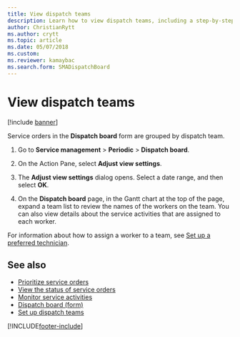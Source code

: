 ```yaml
---
title: View dispatch teams  
description: Learn how to view dispatch teams, including a step-by-step process for grouping dispatch boards by dispatch teams and additional resources.
author: ChristianRytt
ms.author: crytt
ms.topic: article
ms.date: 05/07/2018
ms.custom:
ms.reviewer: kamaybac
ms.search.form: SMADispatchBoard
---
```


# View dispatch teams

[!include [banner](../includes/banner.md)]

Service orders in the **Dispatch board** form are grouped by dispatch team.

1. Go to **Service management** \> **Periodic** \> **Dispatch board**.

1. On the Action Pane, select **Adjust view settings**.

1. The **Adjust view settings** dialog opens. Select a date range, and then select **OK**.

1. On the **Dispatch board** page, in the Gantt chart at the top of the page, expand a team list to review the names of the workers on the team. You can also view details about the service activities that are assigned to each worker.

For information about how to assign a worker to a team, see [Set up a preferred technician](set-up-preferred-technician.md).

## See also

- [Prioritize service orders](prioritize-service-orders.md)
- [View the status of service orders](view-the-status-of-service-orders.md)
- [Monitor service activities](monitor-service-activities.md)
- [Dispatch board (form)](https://technet.microsoft.com/library/hh242789\(v=ax.60\))
- [Set up dispatch teams](set-up-dispatch-teams.md)

[!INCLUDE[footer-include](../../includes/footer-banner.md)]